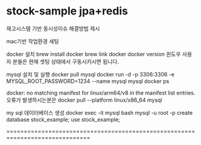 # stock-sample  jpa+redis
재고시스템 기반 동시성이슈 해결방법 제시

mac기반 
작업환경 세팅

docker 설치
brew install docker 
brew link docker
docker version
윈도우 사용자 분들은 현재 셋팅 상태에서 구동시키시면 됩니다.

mysql 설치 및 실행
docker pull mysql
docker run -d -p 3306:3306 -e MYSQL_ROOT_PASSWORD=1234 --name mysql mysql 
docker ps

docker: no matching manifest for linux/arm64/v8 in the manifest list entries. 오류가 발생하시는분은
docker pull --platform linux/x86_64 mysql

my sql 데이터베이스 생성
docker exec -it mysql bash
mysql -u root -p
create database stock_example;
use stock_example;

==============================================================================


